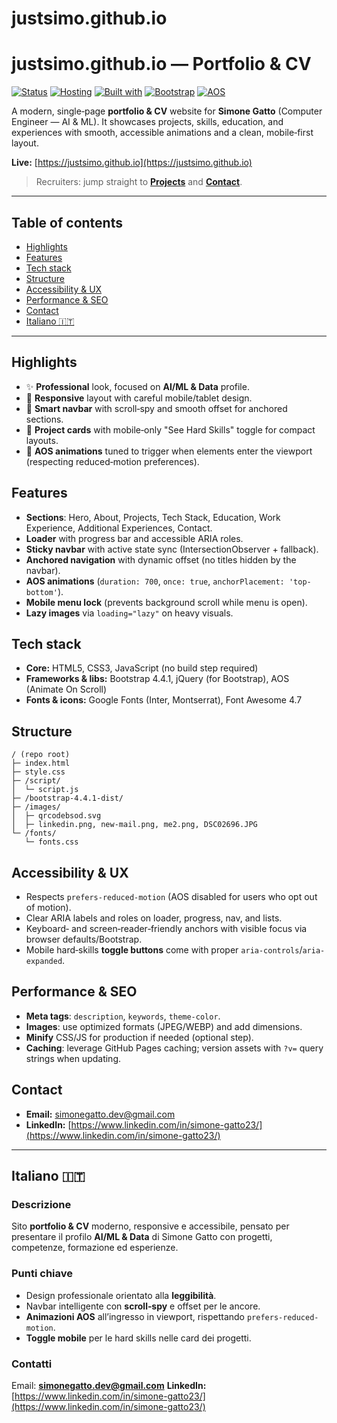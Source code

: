 # justsimo.github.io
# justsimo.github.io — Portfolio & CV

[![Status](https://img.shields.io/badge/status-active-success)](#)
[![Hosting](https://img.shields.io/badge/hosted_on-GitHub_Pages-222)](#)
[![Built with](https://img.shields.io/badge/built_with-HTML%20%7C%20CSS%20%7C%20JavaScript-blue)](#)
[![Bootstrap](https://img.shields.io/badge/Bootstrap-4.4.1-7952B3)](#)
[![AOS](https://img.shields.io/badge/AOS-2.3.1-0aa)](#)

A modern, single‑page **portfolio & CV** website for **Simone Gatto** (Computer Engineer — AI & ML). It showcases projects, skills, education, and experiences with smooth, accessible animations and a clean, mobile‑first layout.

**Live:** [https://justsimo.github.io](https://justsimo.github.io)

> Recruiters: jump straight to **[Projects](#projects)** and **[Contact](#contact)**.

---

## Table of contents

* [Highlights](#highlights)
* [Features](#features)
* [Tech stack](#tech-stack)
* [Structure](#structure)
* [Accessibility & UX](#accessibility--ux)
* [Performance & SEO](#performance--seo)
* [Contact](#contact)
* [Italiano 🇮🇹](#italiano-)

---

## Highlights

* ✨ **Professional** look, focused on **AI/ML & Data** profile.
* 📱 **Responsive** layout with careful mobile/tablet design.
* 🧭 **Smart navbar** with scroll‑spy and smooth offset for anchored sections.
* 🧩 **Project cards** with mobile‑only "See Hard Skills" toggle for compact layouts.
* 🎯 **AOS animations** tuned to trigger when elements enter the viewport (respecting reduced‑motion preferences).

## Features

* **Sections**: Hero, About, Projects, Tech Stack, Education, Work Experience, Additional Experiences, Contact.
* **Loader** with progress bar and accessible ARIA roles.
* **Sticky navbar** with active state sync (IntersectionObserver + fallback).
* **Anchored navigation** with dynamic offset (no titles hidden by the navbar).
* **AOS animations** (`duration: 700`, `once: true`, `anchorPlacement: 'top-bottom'`).
* **Mobile menu lock** (prevents background scroll while menu is open).
* **Lazy images** via `loading="lazy"` on heavy visuals.

## Tech stack

* **Core:** HTML5, CSS3, JavaScript (no build step required)
* **Frameworks & libs:** Bootstrap 4.4.1, jQuery (for Bootstrap), AOS (Animate On Scroll)
* **Fonts & icons:** Google Fonts (Inter, Montserrat), Font Awesome 4.7

## Structure

```
/ (repo root)
├─ index.html
├─ style.css
├─ /script/
│  └─ script.js
├─ /bootstrap-4.4.1-dist/
├─ /images/
│  ├─ qrcodebsod.svg
│  ├─ linkedin.png, new-mail.png, me2.png, DSC02696.JPG
└─ /fonts/
   └─ fonts.css
```

## Accessibility & UX

* Respects `prefers-reduced-motion` (AOS disabled for users who opt out of motion).
* Clear ARIA labels and roles on loader, progress, nav, and lists.
* Keyboard‑ and screen‑reader‑friendly anchors with visible focus via browser defaults/Bootstrap.
* Mobile hard‑skills **toggle buttons** come with proper `aria-controls`/`aria-expanded`.

## Performance & SEO

* **Meta tags**: `description`, `keywords`, `theme-color`.
* **Images**: use optimized formats (JPEG/WEBP) and add dimensions.
* **Minify** CSS/JS for production if needed (optional step).
* **Caching**: leverage GitHub Pages caching; version assets with `?v=` query strings when updating.


## Contact

* **Email:** [simonegatto.dev@gmail.com](mailto:simonegatto.dev@gmail.com)
* **LinkedIn:** [https://www.linkedin.com/in/simone-gatto23/](https://www.linkedin.com/in/simone-gatto23/)

---

## Italiano 🇮🇹

### Descrizione

Sito **portfolio & CV** moderno, responsive e accessibile, pensato per presentare il profilo **AI/ML & Data** di Simone Gatto con progetti, competenze, formazione ed esperienze.

### Punti chiave

* Design professionale orientato alla **leggibilità**.
* Navbar intelligente con **scroll‑spy** e offset per le ancore.
* **Animazioni AOS** all’ingresso in viewport, rispettando `prefers-reduced-motion`.
* **Toggle mobile** per le hard skills nelle card dei progetti.

### Contatti

Email: **[simonegatto.dev@gmail.com](mailto:simonegatto.dev@gmail.com)**
**LinkedIn:** [https://www.linkedin.com/in/simone-gatto23/](https://www.linkedin.com/in/simone-gatto23/)

